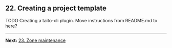 ## 22. Creating a project template

TODO Creating a taito-cli plugin. Move instructions from README.md to here?

---

**Next:** [23. Zone maintenance](23-zone-maintenance.md)

